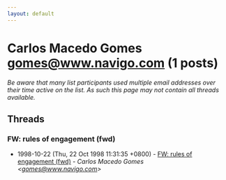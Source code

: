 ```yaml
---
layout: default
---
```


# Carlos Macedo Gomes <gomes@www.navigo.com> (1 posts)

_Be aware that many list participants used multiple email addresses over their time active on the list. As such this page may not contain all threads available._

## Threads

### FW: rules of engagement (fwd)
+ 1998-10-22 (Thu, 22 Oct 1998 11:31:35 +0800) - [FW: rules of engagement (fwd)](/archive/1998/10/5c70aa61c0c6ea12174f0ab58228c43f561d29cedc52d533fe2c074fa70b1cd4) - _Carlos Macedo Gomes \<gomes@www.navigo.com\>_

